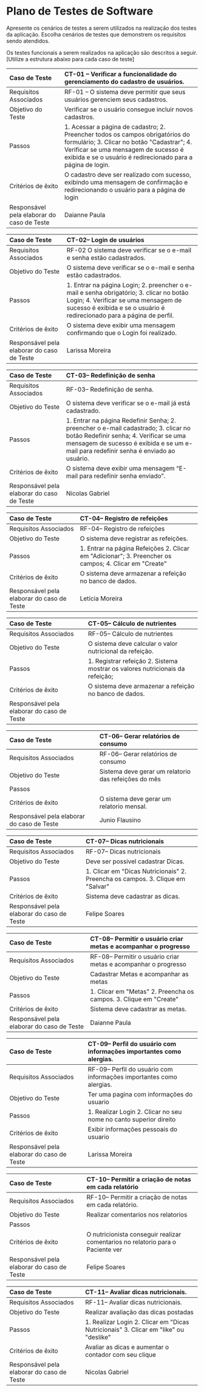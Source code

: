  # Plano de Testes de Software

Apresente os cenários de testes a serem utilizados na realização dos testes da aplicação. Escolha cenários de testes que demonstrem os requisitos sendo atendidos. 

Os testes funcionais a serem realizados na aplicação são descritos a seguir. [Utilize a estrutura abaixo para cada caso de teste]



|Caso de Teste    | CT-01 – Verificar a funcionalidade do gerenciamento do  cadastro de usuários. |
|:---|:---|
| Requisitos Associados | RF-01 – O sistema deve permitir que seus usuários gerenciem seus cadastros.   |
| Objetivo do Teste | Verificar se o usuário consegue incluir novos cadastros. |
| Passos | 1. Acessar a página de cadastro; 2. Preencher todos os campos obrigatórios do formulário; 3. Clicar no botão "Cadastrar"; 4. Verificar se uma mensagem de sucesso é exibida e se o usuário é redirecionado para a página de login.  |
| Critérios de êxito | O cadastro deve ser realizado com sucesso, exibindo uma mensagem de confirmação e redirecionando o usuário para a página de login  |
| Responsável pela elaborar do caso de Teste | Daianne Paula |

|Caso de Teste    | CT-02– Login de usuários |
|:---|:---|
| Requisitos Associados | RF-02 O sistema deve verificar se o e-mail e senha estão cadastrados.     |
| Objetivo do Teste | O sistema deve verificar se o e-mail e senha estão cadastrados. |
| Passos | 	1. Entrar na página Login; 2. preencher o e-mail e senha obrigatório; 3. clicar no botão Login; 4. Verificar se uma mensagem de sucesso é exibida e se o usuário é redirecionado para a página de perfil.   |
| Critérios de êxito | O sistema deve exibir uma mensagem confirmando que o Login foi realizado. |
| Responsável pela elaborar do caso de Teste | Larissa Moreira |

|Caso de Teste    | CT-03– Redefinição de senha |
|:---|:---|
| Requisitos Associados | RF-03– Redefinição de senha.    |
| Objetivo do Teste | O sistema deve verificar se o e-mail já está cadastrado. |
| Passos | 1. Entrar na página Redefinir Senha; 2. preencher o e-mail cadastrado; 3. clicar no botão Redefinir senha; 4. Verificar se uma mensagem de sucesso é exibida e se um e-mail para redefinir senha é enviado ao usuário.  |
| Critérios de êxito | O sistema deve exibir uma mensagem “E-mail para redefinir senha enviado”.  |
| Responsável pela elaborar do caso de Teste | Nicolas Gabriel |

|Caso de Teste    | CT-04– Registro de refeições |
|:---|:---|
| Requisitos Associados | RF-04– Registro de refeições	    |
| Objetivo do Teste | O sistema deve registrar as refeições. |
| Passos | 1. Entrar na página Refeições 2. Clicar em "Adicionar"; 3. Preencher os campos; 4. Clicar em "Create"  |
| Critérios de êxito | O sistema deve armazenar a refeição no banco de dados.  |
| Responsável pela elaborar do caso de Teste | Letícia Moreira |

|Caso de Teste    | CT-05– Cálculo de nutrientes |
|:---|:---|
| Requisitos Associados | RF-05– Cálculo de nutrientes 	    |
| Objetivo do Teste | O sistema deve calcular o valor nutricional da refeição. |
| Passos | 1. Registrar refeição 2. Sistema mostrar os valores nutricionais da refeição;  |
| Critérios de êxito | O sistema deve armazenar a refeição no banco de dados.  |
| Responsável pela elaborar do caso de Teste |  |

|Caso de Teste    | CT-06– Gerar relatórios de consumo	 |
|:---|:---|
| Requisitos Associados | RF-06– Gerar relatórios de consumo	 	    |
| Objetivo do Teste | Sistema deve gerar um relatorio das refeições do mês |
| Passos |  |
| Critérios de êxito | O sistema deve gerar um relatorio mensal.  |
| Responsável pela elaborar do caso de Teste | Junio Flausino |

|Caso de Teste    | CT-07– Dicas nutricionais		 |
|:---|:---|
| Requisitos Associados | RF-07– Dicas nutricionais	 	    |
| Objetivo do Teste | Deve ser possivel cadastrar Dicas. |
| Passos | 1. Clicar em "Dicas Nutricionais" 2. Preencha os campos. 3. Clique em "Salvar" |
| Critérios de êxito | Sistema deve cadastrar as dicas.  |
| Responsável pela elaborar do caso de Teste | Felipe Soares  |

|Caso de Teste    | CT-08– Permitir o usuário criar metas e acompanhar o progresso			 |
|:---|:---|
| Requisitos Associados | RF-08– Permitir o usuário criar metas e acompanhar o progresso	 	    |
| Objetivo do Teste | Cadastrar Metas e acompanhar as metas |
| Passos | 1. Clicar em "Metas" 2. Preencha os campos. 3. Clique em "Create" |
| Critérios de êxito | Sistema deve cadastrar as metas.  |
| Responsável pela elaborar do caso de Teste | Daianne Paula  |

|Caso de Teste    | CT-09– Perfil do usuário com informações importantes como alergias.			 |
|:---|:---|
| Requisitos Associados | RF-09– Perfil do usuário com informações importantes como alergias.	 	    |
| Objetivo do Teste | Ter uma pagina com informações do usuario |
| Passos | 1. Realizar Login 2. Clicar no seu nome no canto superior direito   |
| Critérios de êxito | Exibir informações pessoais do usuario  |
| Responsável pela elaborar do caso de Teste | Larissa Moreira  |

|Caso de Teste    | CT-10– Permitir a criação de notas em cada relatório				 |
|:---|:---|
| Requisitos Associados | RF-10– Permitir a criação de notas em cada relatório.	 	    |
| Objetivo do Teste | Realizar comentarios nos relatorios |
| Passos |    |
| Critérios de êxito | O nutricionista conseguir realizar comentarios no relatorio para o Paciente ver |
| Responsável pela elaborar do caso de Teste | Felipe Soares  |

|Caso de Teste    | CT-11– Avaliar dicas nutricionais.			 |
|:---|:---|
| Requisitos Associados | RF-11– Avaliar dicas nutricionais.	 	    |
| Objetivo do Teste | Realizar avaliação das dicas postadas |
| Passos | 1. Realizar Login 2. Clicar em "Dicas Nutricionais" 3. Clicar em "like" ou "deslike"   |
| Critérios de êxito | Avaliar as dicas e aumentar o contador com seu clique  |
| Responsável pela elaborar do caso de Teste | Nicolas Gabriel |





















